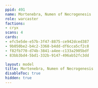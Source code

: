 ```yaml
---
ppid: 491
name: Mortenebra, Numen of Necrogenesis
role: warcaster
factions:
- cryx
scans: 4
cards:
- efc5e5de-e57b-3f47-8875-ce942dced387
- 9b050be2-b4c2-3368-b4dd-df6cca5cf2c8
- f82fb770-d74b-3841-a4ee-c133a2905bdf
- 83bb3bd4-5bd1-332b-9147-496ab52fc3dd

layout: model
title: Mortenebra, Numen of Necrogenesis
disableToc: true
hidden: true
---
```

